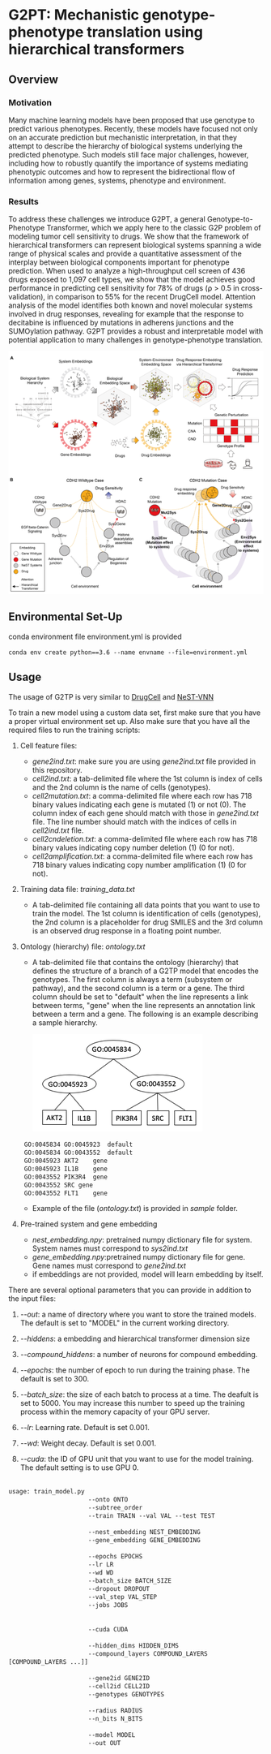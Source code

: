# G2PT: Mechanistic genotype-phenotype translation using hierarchical transformers

## Overview

### Motivation
Many machine learning models have been proposed that use genotype to predict various phenotypes. 
Recently, these models have focused not only on an accurate prediction but mechanistic interpretation, in that they attempt to describe the hierarchy of biological systems underlying the predicted phenotype. 
Such models still face major challenges, however, including how to robustly quantify the importance of systems mediating phenotypic outcomes and how to represent the bidirectional flow of information among genes, systems, phenotype and environment.

### Results
To address these challenges we introduce G2PT, a general Genotype-to-Phenotype Transformer, which we apply here to the classic G2P problem of modeling tumor cell sensitivity to drugs. 
We show that the framework of hierarchical transformers can represent biological systems spanning a wide range of physical scales and provide a quantitative assessment of the interplay between biological components important for phenotype prediction. 
When used to analyze a high-throughput cell screen of 436 drugs exposed to 1,097 cell types, we show that the model achieves good performance in predicting cell sensitivity for 78% of drugs (⍴ > 0.5 in cross-validation), in comparison to 55% for the recent DrugCell model. 
Attention analysis of the model identifies both known and novel molecular systems involved in drug responses, revealing for example that the response to decitabine is influenced by mutations in adherens junctions and the SUMOylation pathway. 
G2PT provides a robust and interpretable model with potential application to many challenges in genotype-phenotype translation.

![Figure_1](./Figures/Figure_1.png)

## Environmental Set-Up

conda environment file environment.yml is provided
```
conda env create python==3.6 --name envname --file=environment.yml
```



## Usage

The usage of G2TP is very similar to [DrugCell](https://github.com/idekerlab/DrugCell) and [NeST-VNN](https://github.com/idekerlab/nest_vnn)

To train a new model using a custom data set, first make sure that you have
a proper virtual environment set up. Also make sure that you have all the required files
to run the training scripts:

1. Cell feature files:
    * _gene2ind.txt_: make sure you are using _gene2ind.txt_ file provided in this repository.
    * _cell2ind.txt_: a tab-delimited file where the 1st column is index of cells 
        and the 2nd column is the name of cells (genotypes).
    * _cell2mutation.txt_: a comma-delimited file where each row has 718 binary values
         indicating each gene is mutated (1) or not (0).
    The column index of each gene should match with those in _gene2ind.txt_ file. 
    The line number should match with the indices of cells in _cell2ind.txt_ file.
    * _cell2cndeletion.txt_: a comma-delimited file where each row has 718 binary values
         indicating copy number deletion (1) (0 for not).
    * _cell2amplification.txt_: a comma-delimited file where each row has 718 binary values
         indicating copy number amplification (1) (0 for not).

2. Training data file: _training_data.txt_
    * A tab-delimited file containing all data points that you want to use to train the model.
    The 1st column is identification of cells (genotypes), the 2nd column is a placeholder 
    for drug SMILES and the 3rd column is an observed drug response in a floating point number.

3. Ontology (hierarchy) file: _ontology.txt_
    * A tab-delimited file that contains the ontology (hierarchy) that defines the structure of a branch
    of a G2TP model that encodes the genotypes. The first column is always a term (subsystem or pathway),
    and the second column is a term or a gene.
    The third column should be set to "default" when the line represents a link between terms,
    "gene" when the line represents an annotation link between a term and a gene.
    The following is an example describing a sample hierarchy.

        ![Ontology](./Figures/ontology.png)

    ```
     GO:0045834	GO:0045923	default
     GO:0045834	GO:0043552	default
     GO:0045923	AKT2	gene
     GO:0045923	IL1B	gene
     GO:0043552	PIK3R4	gene
     GO:0043552	SRC	gene
     GO:0043552	FLT1	gene       
    ```

     * Example of the file (_ontology.txt_) is provided in _sample_ folder.
4. Pre-trained system and gene embedding
   * _nest_embedding.npy_: pretrained numpy dictionary file for system. System names must correspond to _sys2ind.txt_
   * _gene_embedding.npy_:pretrained numpy dictionary file for gene. Gene names must correspond to _gene2ind.txt_
   * if embeddings are not provided, model will learn embedding by itself.


There are several optional parameters that you can provide in addition to the input files:

1. _--out_: a name of directory where you want to store the trained models. The default
is set to "MODEL" in the current working directory.

2. _--hiddens_: a embedding and hierarchical transformer dimension size

3. _--compound_hiddens_: a number of neurons for compound embedding.

4. _--epochs_: the number of epoch to run during the training phase. The default is set to 300.

5. _--batch_size_: the size of each batch to process at a time. The deafult is set to 5000.
You may increase this number to speed up the training process within the memory capacity
of your GPU server.

6. _--lr_: Learning rate. Default is set 0.001.

7. _--wd_: Weight decay. Default is set 0.001.

8. _--cuda_: the ID of GPU unit that you want to use for the model training. The default setting
is to use GPU 0.


```
                  
usage: train_model.py 
                      --onto ONTO
                      --subtree_order
                      --train TRAIN --val VAL --test TEST
                      
                      --nest_embedding NEST_EMBEDDING
                      --gene_embedding GENE_EMBEDDING
                      
                      --epochs EPOCHS
                      --lr LR
                      --wd WD
                      --batch_size BATCH_SIZE
                      --dropout DROPOUT
                      --val_step VAL_STEP
                      --jobs JOBS
                      
                      
                      --cuda CUDA
                      
                      --hidden_dims HIDDEN_DIMS
                      --compound_layers COMPOUND_LAYERS [COMPOUND_LAYERS ...]]
                      
                      --gene2id GENE2ID
                      --cell2id CELL2ID
                      --genotypes GENOTYPES
                      
                      --radius RADIUS
                      --n_bits N_BITS
                      
                      --model MODEL 
                      --out OUT
```